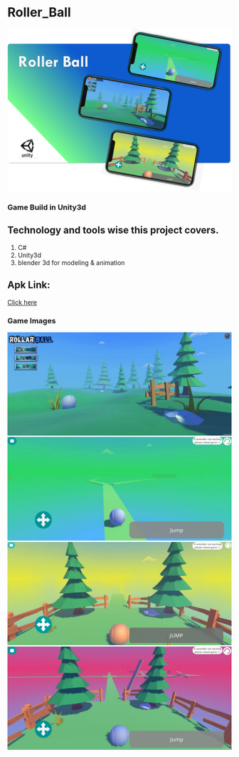 # Roller_Ball
![](images/linkedbanner2.png)
### Game Build in Unity3d
## Technology and tools wise this project covers.
1. C#
2. Unity3d
3. blender 3d for modeling & animation

## Apk Link:
[Click here](apkgame/)

### Game Images
![](images/0.jpg)
![](images/1.jpg)
![](images/2.jpg)
![](images/3.jpg)

